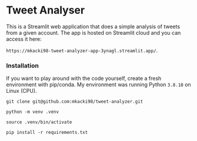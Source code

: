 # Tweet Analyser

This is a Streamlit web application that does a simple analysis of tweets from a given account. The app is hosted on Streamlit cloud and you can access it here:

`https://mkacki98-tweet-analyzer-app-3ynagl.streamlit.app/`.


### Installation

If you want to play around with the code yourself, create a fresh environment with pip/conda. My environment was running Python `3.8.10` on Linux (CPU).

`git clone git@github.com:mkacki98/tweet-analyzer.git`

`python -m venv .venv`

`source .venv/bin/activate`

`pip install -r requirements.txt`

